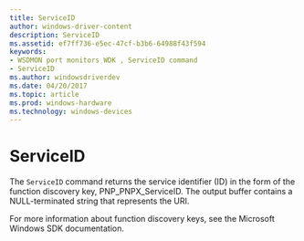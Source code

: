 ```yaml
---
title: ServiceID
author: windows-driver-content
description: ServiceID
ms.assetid: ef7ff736-e5ec-47cf-b3b6-64988f43f594
keywords:
- WSDMON port monitors WDK , ServiceID command
- ServiceID
ms.author: windowsdriverdev
ms.date: 04/20/2017
ms.topic: article
ms.prod: windows-hardware
ms.technology: windows-devices
---
```


# ServiceID


The `ServiceID` command returns the service identifier (ID) in the form of the function discovery key, PNP\_PNPX\_ServiceID. The output buffer contains a NULL-terminated string that represents the URI.

For more information about function discovery keys, see the Microsoft Windows SDK documentation.

 

 





